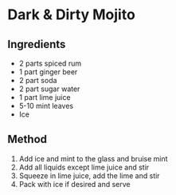 # Dark & Dirty Mojito

## Ingredients

* 2 parts spiced rum
* 1 part ginger beer
* 2 part soda
* 2 part sugar water
* 1 part lime juice
* 5-10 mint leaves
* Ice

## Method

1. Add ice and mint to the glass and bruise mint
2. Add all liquids except lime juice and stir
3. Squeeze in lime juice, add the lime and stir
4. Pack with ice if desired and serve
